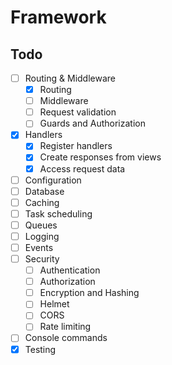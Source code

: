 # Framework

## Todo

- [ ] Routing & Middleware
    + [x] Routing
    + [ ] Middleware
    + [ ] Request validation
    + [ ] Guards and Authorization
- [x] Handlers
    + [x] Register handlers
    + [x] Create responses from views
    + [x] Access request data
- [ ] Configuration
- [ ] Database
- [ ] Caching
- [ ] Task scheduling
- [ ] Queues
- [ ] Logging
- [ ] Events
- [ ] Security
    + [ ] Authentication
    + [ ] Authorization
    + [ ] Encryption and Hashing
    + [ ] Helmet
    + [ ] CORS
    + [ ] Rate limiting
- [ ] Console commands
- [x] Testing
